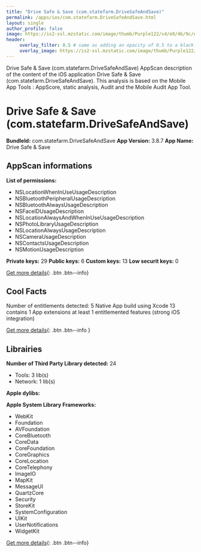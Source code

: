 ```yaml
---
title: "Drive Safe & Save (com.statefarm.DriveSafeAndSave)"
permalink: /apps/ios/com.statefarm.DriveSafeAndSave.html
layout: single
author_profile: false
image: https://is2-ssl.mzstatic.com/image/thumb/Purple122/v4/e9/4b/9c/e94b9ca0-5217-2615-7c0f-ef6ef3081dc1/AppIcon-1x_U007emarketing-0-5-0-sRGB-85-220.png/512x512bb.jpg
header: 
     overlay_filter: 0.5 # same as adding an opacity of 0.5 to a black background
     overlay_image: https://is2-ssl.mzstatic.com/image/thumb/Purple122/v4/e9/4b/9c/e94b9ca0-5217-2615-7c0f-ef6ef3081dc1/AppIcon-1x_U007emarketing-0-5-0-sRGB-85-220.png/512x512bb.jpg
---
```

Drive Safe & Save (com.statefarm.DriveSafeAndSave) AppScan description of the content of the iOS application Drive Safe & Save (com.statefarm.DriveSafeAndSave). This analysis is based on the Mobile App Tools : AppScore, static analysis, Audit and the Mobile Audit App Tool.

# Drive Safe & Save (com.statefarm.DriveSafeAndSave)

**BundleId:** com.statefarm.DriveSafeAndSave
**App Version:** 3.8.7
**App Name:** Drive Safe & Save


## AppScan informations 

**List of permissions:** 
- NSLocationWhenInUseUsageDescription
- NSBluetoothPeripheralUsageDescription
- NSBluetoothAlwaysUsageDescription
- NSFaceIDUsageDescription
- NSLocationAlwaysAndWhenInUseUsageDescription
- NSPhotoLibraryUsageDescription
- NSLocationAlwaysUsageDescription
- NSCameraUsageDescription
- NSContactsUsageDescription
- NSMotionUsageDescription
  
  
**Private keys:** 29
**Public keys:** 6
**Custom keys:** 13
**Low securit keys:** 0
  
[Get more details](/pricing.html){: .btn .btn--info}

## Cool Facts

Number of entitlements detected: 5
Native App
build using Xcode 13
contains 1 App extensions
at least 1 entitlemented features (strong iOS integration)
  
[Get more details](/pricing.html){: .btn .btn--info }

## Librairies 
**Number of Third Party Library detected:** 24
- Tools: 3 lib(s)
- Network: 1 lib(s)


**Apple dylibs:**


**Apple System Library Frameworks:**
- WebKit
- Foundation
- AVFoundation
- CoreBluetooth
- CoreData
- CoreFoundation
- CoreGraphics
- CoreLocation
- CoreTelephony
- ImageIO
- MapKit
- MessageUI
- QuartzCore
- Security
- StoreKit
- SystemConfiguration
- UIKit
- UserNotifications
- WidgetKit


  
[Get more details](/pricing.html){: .btn .btn--info}

